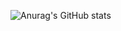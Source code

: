 ![Anurag's GitHub stats](https://github-readme-stats.vercel.app/api?username=sakatech-jp&count_private=true&theme=dracula&show_icons=true)

